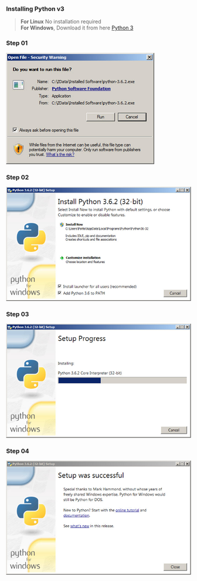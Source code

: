 ### Installing Python v3
> **For Linux**
> No installation required\
> **For Windows**,
> Download it from here [Python 3](https://ww.python.org/downloads/)

### Step 01

![picture](photos/1.png)

### Step 02

![picture](photos/2.png)

### Step 03

![picture](photos/3.png)

### Step 04

![picture](photos/4.png)
